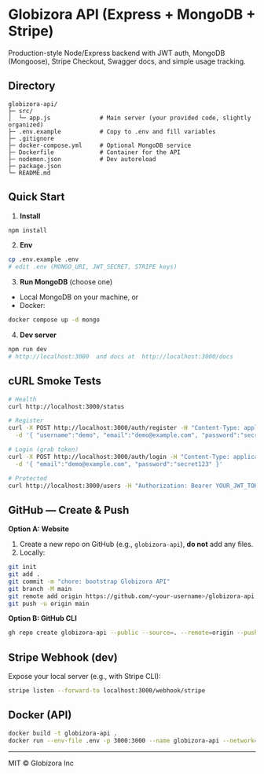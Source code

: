 # Globizora API (Express + MongoDB + Stripe)

Production-style Node/Express backend with JWT auth, MongoDB (Mongoose), Stripe Checkout, Swagger docs, and simple usage tracking.

## Directory

```
globizora-api/
├─ src/
│  └─ app.js              # Main server (your provided code, slightly organized)
├─ .env.example           # Copy to .env and fill variables
├─ .gitignore
├─ docker-compose.yml     # Optional MongoDB service
├─ Dockerfile             # Container for the API
├─ nodemon.json           # Dev autoreload
├─ package.json
└─ README.md
```

## Quick Start

1. **Install**

```bash
npm install
```

2. **Env**

```bash
cp .env.example .env
# edit .env (MONGO_URI, JWT_SECRET, STRIPE keys)
```

3. **Run MongoDB** (choose one)
- Local MongoDB on your machine, or
- Docker:
```bash
docker compose up -d mongo
```

4. **Dev server**

```bash
npm run dev
# http://localhost:3000  and docs at  http://localhost:3000/docs
```

## cURL Smoke Tests

```bash
# Health
curl http://localhost:3000/status

# Register
curl -X POST http://localhost:3000/auth/register -H "Content-Type: application/json" \
  -d '{ "username":"demo", "email":"demo@example.com", "password":"secret123" }'

# Login (grab token)
curl -X POST http://localhost:3000/auth/login -H "Content-Type: application/json" \
  -d '{ "email":"demo@example.com", "password":"secret123" }'

# Protected
curl http://localhost:3000/users -H "Authorization: Bearer YOUR_JWT_TOKEN"
```

## GitHub — Create & Push

**Option A: Website**
1. Create a new repo on GitHub (e.g., `globizora-api`), **do not** add any files.
2. Locally:
```bash
git init
git add .
git commit -m "chore: bootstrap Globizora API"
git branch -M main
git remote add origin https://github.com/<your-username>/globizora-api.git
git push -u origin main
```

**Option B: GitHub CLI**
```bash
gh repo create globizora-api --public --source=. --remote=origin --push
```

## Stripe Webhook (dev)

Expose your local server (e.g., with Stripe CLI):
```bash
stripe listen --forward-to localhost:3000/webhook/stripe
```

## Docker (API)

```bash
docker build -t globizora-api .
docker run --env-file .env -p 3000:3000 --name globizora-api --network=host globizora-api
```

---

MIT © Globizora Inc

